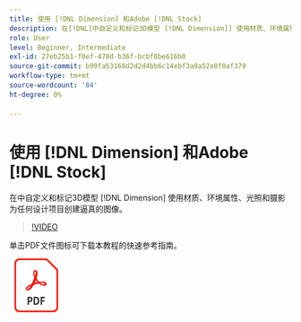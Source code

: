```yaml
---
title: 使用 [!DNL Dimension] 和Adobe [!DNL Stock]
description: 在[!DNL]中自定义和标记3D模型 [!DNL Dimension]] 使用材质、环境属性、光照和摄影，为任何设计项目创建写实的图像
role: User
level: Beginner, Intermediate
exl-id: 27eb25b1-f0ef-478d-b36f-bcbf8be616b0
source-git-commit: b99fa53168d2d2d4bb6c14ebf3a9a52e8f0af379
workflow-type: tm+mt
source-wordcount: '84'
ht-degree: 0%

---
```


# 使用 [!DNL Dimension] 和Adobe [!DNL Stock]

在中自定义和标记3D模型 [!DNL Dimension] 使用材质、环境属性、光照和摄影为任何设计项目创建逼真的图像。

>[!VIDEO](https://video.tv.adobe.com/v/331005?hidetitle=true)

单击PDF文件图标可下载本教程的快速参考指南。

[![PDF文件图标](../assets/acrobat_PDF_96.png)](../quick-reference/SkiptheShootGettheShot.pdf)
